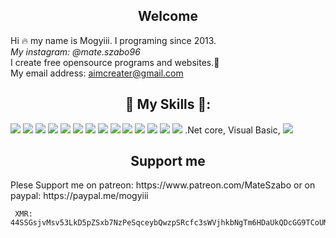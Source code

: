 ﻿

## <h2 align="center">Welcome</h2>

 Hi 🔥 my name is Mogyiii. I programing since 2013.<br>
*My instagram: @mate.szabo96* <br>
I create free opensource programs and websites.🔨<br>
My email address: aimcreater@gmail.com <br>
<h2 align="center">🔧  My Skills 💯:</h2>
<span>
<img src="https://img.shields.io/badge/-HTML5-E34F26?style=for-the-badge&logo=html5&logoColor=white">
<img src="https://img.shields.io/badge/-CSS3-1572B6?style=for-the-badge&logo=css3&logoColor=white">
<img src="https://img.shields.io/badge/-Bootstrap-563D7C?style=for-the-badge&logo=bootstrap&logoColor=white">
<img src="https://img.shields.io/badge/-JavaScript-black?style=for-the-badge&logo=javascript&logoColor=eed718"> 
<img src="https://img.shields.io/badge/-Windows-0078D6?style=for-the-badge&logo=Windows">
<img src="https://img.shields.io/badge/-Git-F05032?style=for-the-badge&logo=Git&logoColor=white">
<img src="https://img.shields.io/badge/-Sass-black?style=for-the-badge&logo=Sass&logoColor=pink">
<img src="https://img.shields.io/badge/-Java-white?style=for-the-badge&logo=Java&logoColor=red">
<img src="https://img.shields.io/badge/-Postgresql-white?style=for-the-badge&logo=Postgresql&logoColor=blue">
<img src="https://img.shields.io/badge/-PHP-white?style=for-the-badge&logo=php&logoColor=purple">
<img src="https://img.shields.io/badge/-Jquery-white?style=for-the-badge&logo=jquery&logoColor=black">
<img src="https://img.shields.io/badge/-MySQL-white?style=for-the-badge&logo=MySQL&logoColor=orange">
<img src="https://img.shields.io/badge/-Visual%20studio-white?style=for-the-badge&logo=Visual%20studio&logoColor=purple">
<img src="https://img.shields.io/badge/-C%20sharp-blue?style=for-the-badge&logo=C%20Sharp&logoColor=white">
.Net core,  Visual Basic,
</span>
<img src="https://github-readme-stats.vercel.app/api?username=mogyiii&show_icons=true&include_all_commits=true&count_private=true&theme=algolia">
<h2 align="center">Support me</h2>
Plese Support me on patreon: https://www.patreon.com/MateSzabo or on paypal: https://paypal.me/mogyiii

     XMR: 44SSGsjvMsv53LkD5pZSxb7NzPeSqceybQwzpSRcfc3sWVjhkbNgTm6HDaUkQDcGG9TCoUMx7FNDxXE5iRJymncSLPkEa8C

